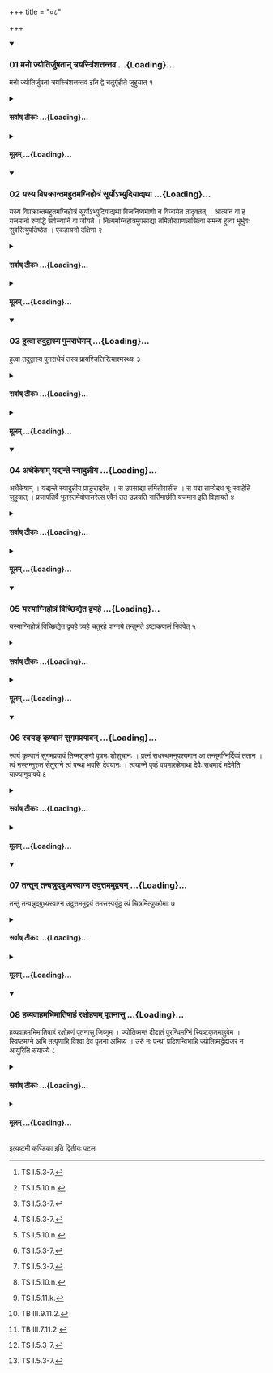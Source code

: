 +++
title = "०८"

+++

<div class="js_include" includetitle="true" newlevelforh1="3" unfilled url="/vedAH_yajuH/taittirIyam/sUtram/ApastambaH/shrautam/vishvAsa-prastutiH/09/08/01_mano_jyotirjuShatAn_trayastriMshattantava.md">
<details open><summary><h3>01 मनो ज्योतिर्जुषतान् त्रयस्त्रिंशत्तन्तव ...{Loading}...</h3></summary>

मनो ज्योतिर्जुषतां त्रयस्त्रिंशत्तन्तव इति द्वे चतुर्गृहीते जुहुयात् १
</details>
</div>
<div class="js_include collapsed" newlevelforh1="4" title="सर्वाष् टीकाः" unfilled url="/vedAH_yajuH/taittirIyam/sUtram/ApastambaH/shrautam/sarvASh_TIkAH/09/08/01_mano_jyotirjuShatAn_trayastriMshattantava.md">
<details><summary><h4>सर्वाष् टीकाः ...{Loading}...</h4></summary>
<details><summary>थिते</summary>

1. One should offer two libations of four-times see ghee with mano jyotir juṣatām...[^1] and trayastriṁśattantavaḥ...[^2]  


[^1]: TS I.5.3-7.  

[^2]: TS I.5.10.n.
</details>
</details>
</div>
<div class="js_include collapsed" newlevelforh1="4" title="मूलम्" unfilled url="/vedAH_yajuH/taittirIyam/sUtram/ApastambaH/shrautam/mUlam/09/08/01_mano_jyotirjuShatAn_trayastriMshattantava.md">
<details><summary><h4>मूलम् ...{Loading}...</h4></summary>

मनो ज्योतिर्जुषतां त्रयस्त्रिंशत्तन्तव इति द्वे चतुर्गृहीते जुहुयात् १
</details>
</div>
<div class="js_include" includetitle="true" newlevelforh1="3" unfilled url="/vedAH_yajuH/taittirIyam/sUtram/ApastambaH/shrautam/vishvAsa-prastutiH/09/08/02_yasya_viprakrAntamahutamagnihotraM_sUryo-bhyudiyAdyathA.md">
<details open><summary><h3>02 यस्य विप्रक्रान्तमहुतमग्निहोत्रं सूर्योऽभ्युदियाद्यथा ...{Loading}...</h3></summary>

यस्य विप्रक्रान्तमहुतमग्निहोत्रं सूर्योऽभ्युदियाद्यथा विजनिष्यमाणो न विजायेत तादृक्तत् । आत्मानं वा ह यजमानो रुणद्धि सर्वज्यानिं वा जीयते । नित्यमग्निहोत्रमुपसाद्या तमितोरप्राणन्नासित्वा समन्य हुत्वा भूर्भुवः सुवरित्युपतिष्ठेत । एकहायनो दक्षिणा २
</details>
</div>
<div class="js_include collapsed" newlevelforh1="4" title="सर्वाष् टीकाः" unfilled url="/vedAH_yajuH/taittirIyam/sUtram/ApastambaH/shrautam/sarvASh_TIkAH/09/08/02_yasya_viprakrAntamahutamagnihotraM_sUryo-bhyudiyAdyathA.md">
<details><summary><h4>सर्वाष् टीकाः ...{Loading}...</h4></summary>
<details><summary>थिते</summary>

2. If the sun rises when the Agnihotra-ritual is begun but the Agnihotra has not yet been offered, it is like one who is about to be born but is not born. (Due to this mistake in the sacrifice) the sacrificer blocks oneself or loses everything. Having deposited the usual Agnihotra(-milk) (near the fire) having sat without breathing as long as one can hold the breath, having then breathed, having then offered the Agnihotra(-milk) (in the usual manner), one should stand near (the fire) with bhūrbhuvaḥ svaḥ. One-year-(bull) is the gift.
</details>
</details>
</div>
<div class="js_include collapsed" newlevelforh1="4" title="मूलम्" unfilled url="/vedAH_yajuH/taittirIyam/sUtram/ApastambaH/shrautam/mUlam/09/08/02_yasya_viprakrAntamahutamagnihotraM_sUryo-bhyudiyAdyathA.md">
<details><summary><h4>मूलम् ...{Loading}...</h4></summary>

यस्य विप्रक्रान्तमहुतमग्निहोत्रं सूर्योऽभ्युदियाद्यथा विजनिष्यमाणो न विजायेत तादृक्तत् । आत्मानं वा ह यजमानो रुणद्धि सर्वज्यानिं वा जीयते । नित्यमग्निहोत्रमुपसाद्या तमितोरप्राणन्नासित्वा समन्य हुत्वा भूर्भुवः सुवरित्युपतिष्ठेत । एकहायनो दक्षिणा २
</details>
</div>
<div class="js_include" includetitle="true" newlevelforh1="3" unfilled url="/vedAH_yajuH/taittirIyam/sUtram/ApastambaH/shrautam/vishvAsa-prastutiH/09/08/03_hutvA_tadudvAsya_punarAdheyan.md">
<details open><summary><h3>03 हुत्वा तदुद्वास्य पुनराधेयन् ...{Loading}...</h3></summary>

हुत्वा तदुद्वास्य पुनराधेयं तस्य प्रायश्चित्तिरित्याश्मरथ्यः ३
</details>
</div>
<div class="js_include collapsed" newlevelforh1="4" title="सर्वाष् टीकाः" unfilled url="/vedAH_yajuH/taittirIyam/sUtram/ApastambaH/shrautam/sarvASh_TIkAH/09/08/03_hutvA_tadudvAsya_punarAdheyan.md">
<details><summary><h4>सर्वाष् टीकाः ...{Loading}...</h4></summary>
<details><summary>थिते</summary>

3. Having offered (the Agnihotra-milk), having removed it (the Agnihotra-milk) one should again establish (the fires) that is the expiation according to Āśmarathya.[^1]  


[^1]: Cp. MS I.8.7.
</details>
</details>
</div>
<div class="js_include collapsed" newlevelforh1="4" title="मूलम्" unfilled url="/vedAH_yajuH/taittirIyam/sUtram/ApastambaH/shrautam/mUlam/09/08/03_hutvA_tadudvAsya_punarAdheyan.md">
<details><summary><h4>मूलम् ...{Loading}...</h4></summary>

हुत्वा तदुद्वास्य पुनराधेयं तस्य प्रायश्चित्तिरित्याश्मरथ्यः ३
</details>
</div>
<div class="js_include" includetitle="true" newlevelforh1="3" unfilled url="/vedAH_yajuH/taittirIyam/sUtram/ApastambaH/shrautam/vishvAsa-prastutiH/09/08/04_athaikeShAm_yadyante_syAdunnIya.md">
<details open><summary><h3>04 अथैकेषाम् यद्यन्ते स्यादुन्नीय ...{Loading}...</h3></summary>

अथैकेषाम् । यद्यन्ते स्यादुन्नीय प्राङुदाद्रवेत् । स उपसाद्या तमितोरासीत । स यदा ताम्येदथ भूः स्वाहेति जुहुयात् । प्रजापतिर्वै भूतस्तमेवोपासरेत्स एवैनं तत उन्नयति नार्तिमार्छति यजमान इति विज्ञायते ४
</details>
</div>
<div class="js_include collapsed" newlevelforh1="4" title="सर्वाष् टीकाः" unfilled url="/vedAH_yajuH/taittirIyam/sUtram/ApastambaH/shrautam/sarvASh_TIkAH/09/08/04_athaikeShAm_yadyante_syAdunnIya.md">
<details><summary><h4>सर्वाष् टीकाः ...{Loading}...</h4></summary>
<details><summary>थिते</summary>

4. Now according to some (ritualists) if (the cause of expiation) happens near (the time of Agnihotra-performance then having taken (milk into ladle)[^1] one should run towards the east i.e. towards the Āhavanīya. Having sat down one should remain seated as long as one can control one's breath. When one will be exhausted and will breathe then one should make the libation with bhūḥ svāhā. It is known (from a Brāhmaṇa text) "Prajāpati indeed is bhūḥ. One should approach him; he (Prajāpati) causes him to take (milk into the ladle) the sacrificer does not get pain".[^2]  


[^1]: See for details VI.7.6.  

[^2]: Cp. TB II.1.9.3.
</details>
</details>
</div>
<div class="js_include collapsed" newlevelforh1="4" title="मूलम्" unfilled url="/vedAH_yajuH/taittirIyam/sUtram/ApastambaH/shrautam/mUlam/09/08/04_athaikeShAm_yadyante_syAdunnIya.md">
<details><summary><h4>मूलम् ...{Loading}...</h4></summary>

अथैकेषाम् । यद्यन्ते स्यादुन्नीय प्राङुदाद्रवेत् । स उपसाद्या तमितोरासीत । स यदा ताम्येदथ भूः स्वाहेति जुहुयात् । प्रजापतिर्वै भूतस्तमेवोपासरेत्स एवैनं तत उन्नयति नार्तिमार्छति यजमान इति विज्ञायते ४
</details>
</div>
<div class="js_include" includetitle="true" newlevelforh1="3" unfilled url="/vedAH_yajuH/taittirIyam/sUtram/ApastambaH/shrautam/vishvAsa-prastutiH/09/08/05_yasyAgnihotraM_vichChidyeta_dvyahe.md">
<details open><summary><h3>05 यस्याग्निहोत्रं विच्छिद्येत द्व्यहे ...{Loading}...</h3></summary>

यस्याग्निहोत्रं विच्छिद्येत द्व्यहे त्र्यहे चतुरहे वाग्नये तन्तुमते ऽष्टाकपालं निर्वपेत् ५
</details>
</div>
<div class="js_include collapsed" newlevelforh1="4" title="सर्वाष् टीकाः" unfilled url="/vedAH_yajuH/taittirIyam/sUtram/ApastambaH/shrautam/sarvASh_TIkAH/09/08/05_yasyAgnihotraM_vichChidyeta_dvyahe.md">
<details><summary><h4>सर्वाष् टीकाः ...{Loading}...</h4></summary>
<details><summary>थिते</summary>

5. One whose Agnihotra will be discontinued for two or three or four days should offer a sacrificial bread on eight potsherds to Agni Tantumat.
</details>
</details>
</div>
<div class="js_include collapsed" newlevelforh1="4" title="मूलम्" unfilled url="/vedAH_yajuH/taittirIyam/sUtram/ApastambaH/shrautam/mUlam/09/08/05_yasyAgnihotraM_vichChidyeta_dvyahe.md">
<details><summary><h4>मूलम् ...{Loading}...</h4></summary>

यस्याग्निहोत्रं विच्छिद्येत द्व्यहे त्र्यहे चतुरहे वाग्नये तन्तुमते ऽष्टाकपालं निर्वपेत् ५
</details>
</div>
<div class="js_include" includetitle="true" newlevelforh1="3" unfilled url="/vedAH_yajuH/taittirIyam/sUtram/ApastambaH/shrautam/vishvAsa-prastutiH/09/08/06_svaya~N_kRNvAnaM_sugamaprayAvan.md">
<details open><summary><h3>06 स्वयङ् कृण्वानं सुगमप्रयावन् ...{Loading}...</h3></summary>

स्वयं कृण्वानं सुगमप्रयावं तिग्मशृङ्गो वृषभः शोशुचानः । प्रत्नं सधस्थमनुपश्यमान आ तन्तुमग्निर्दिव्यं ततान । त्वं नस्तन्तुरुत सेतुरग्ने त्वं पन्था भवसि देवयानः । त्वयाग्ने पृष्ठं वयमारुहेमाथा देवैः सधमादं मदेमेति याज्यानुवाक्ये ६
</details>
</div>
<div class="js_include collapsed" newlevelforh1="4" title="सर्वाष् टीकाः" unfilled url="/vedAH_yajuH/taittirIyam/sUtram/ApastambaH/shrautam/sarvASh_TIkAH/09/08/06_svaya~N_kRNvAnaM_sugamaprayAvan.md">
<details><summary><h4>सर्वाष् टीकाः ...{Loading}...</h4></summary>
<details><summary>थिते</summary>

6. The verses beginning with svayaṁ kr̥ṇvānaḥ... and tvāṁ nastantuḥ... should be used as invitatory and offering verses.[^1]  

[^1]: TB II.4.2.5-6.
</details>
</details>
</div>
<div class="js_include collapsed" newlevelforh1="4" title="मूलम्" unfilled url="/vedAH_yajuH/taittirIyam/sUtram/ApastambaH/shrautam/mUlam/09/08/06_svaya~N_kRNvAnaM_sugamaprayAvan.md">
<details><summary><h4>मूलम् ...{Loading}...</h4></summary>

स्वयं कृण्वानं सुगमप्रयावं तिग्मशृङ्गो वृषभः शोशुचानः । प्रत्नं सधस्थमनुपश्यमान आ तन्तुमग्निर्दिव्यं ततान । त्वं नस्तन्तुरुत सेतुरग्ने त्वं पन्था भवसि देवयानः । त्वयाग्ने पृष्ठं वयमारुहेमाथा देवैः सधमादं मदेमेति याज्यानुवाक्ये ६
</details>
</div>
<div class="js_include" includetitle="true" newlevelforh1="3" unfilled url="/vedAH_yajuH/taittirIyam/sUtram/ApastambaH/shrautam/vishvAsa-prastutiH/09/08/07_tantun_tanvannudbudhyasvAgna_uduttamamudvayan.md">
<details open><summary><h3>07 तन्तुन् तन्वन्नुद्बुध्यस्वाग्न उदुत्तममुद्वयन् ...{Loading}...</h3></summary>

तन्तुं तन्वन्नुद्बुध्यस्वाग्न उदुत्तममुद्वयं तमसस्पर्युदु त्यं चित्रमित्युपहोमाः ७
</details>
</div>
<div class="js_include collapsed" newlevelforh1="4" title="सर्वाष् टीकाः" unfilled url="/vedAH_yajuH/taittirIyam/sUtram/ApastambaH/shrautam/sarvASh_TIkAH/09/08/07_tantun_tanvannudbudhyasvAgna_uduttamamudvayan.md">
<details><summary><h4>सर्वाष् टीकाः ...{Loading}...</h4></summary>
<details><summary>थिते</summary>

7. (In this offering) before the libation to Agni Sviṣṭakr̥t by-offerings should be performed with tantuṁ tanvan...[^1] udbudhysvāgne...[^2] uduttamaṁ...[^3] udvayaṁ tamasaspari...[^4] and udu tyaṁ citram...[^5]   


[^1]: TS III.4.2.e.  

[^2]: TS IV.7.13.m.  

[^3]: TS I.5.11.k.  

[^4]: TB III.9.11.2.  

[^5]: TB III.7.11.2.
</details>
</details>
</div>
<div class="js_include collapsed" newlevelforh1="4" title="मूलम्" unfilled url="/vedAH_yajuH/taittirIyam/sUtram/ApastambaH/shrautam/mUlam/09/08/07_tantun_tanvannudbudhyasvAgna_uduttamamudvayan.md">
<details><summary><h4>मूलम् ...{Loading}...</h4></summary>

तन्तुं तन्वन्नुद्बुध्यस्वाग्न उदुत्तममुद्वयं तमसस्पर्युदु त्यं चित्रमित्युपहोमाः ७
</details>
</div>
<div class="js_include" includetitle="true" newlevelforh1="3" unfilled url="/vedAH_yajuH/taittirIyam/sUtram/ApastambaH/shrautam/vishvAsa-prastutiH/09/08/08_havyavAhamabhimAtiShAhaM_raxohaNam_pRtanAsu.md">
<details open><summary><h3>08 हव्यवाहमभिमातिषाहं रक्षोहणम् पृतनासु ...{Loading}...</h3></summary>

हव्यवाहमभिमातिषाहं रक्षोहणं पृतनासु जिष्णुम् । ज्योतिष्मन्तं दीद्यतं पुरन्धिमग्निं स्विष्टकृतमाहुवेम । स्विष्टमग्ने अभि तत्पृणाहि विश्वा देव पृतना अभिष्य । उरुं नः पन्थां प्रदिशन्विभाहि ज्योतिष्मद्धेह्यजरं न आयुरिति संयाज्ये ८
</details>
</div>
<div class="js_include collapsed" newlevelforh1="4" title="सर्वाष् टीकाः" unfilled url="/vedAH_yajuH/taittirIyam/sUtram/ApastambaH/shrautam/sarvASh_TIkAH/09/08/08_havyavAhamabhimAtiShAhaM_raxohaNam_pRtanAsu.md">
<details><summary><h4>सर्वाष् टीकाः ...{Loading}...</h4></summary>
<details><summary>थिते</summary>

8. The verses beginning with havyavāhamabhimātiṣāham[^1] and sviṣṭagne abhi...[^1] should be used as the invitatory and offering verses of the Sviṣṭakr̥t offering.   


[^1]: TB II.4.1.4.
</details>
</details>
</div>
<div class="js_include collapsed" newlevelforh1="4" title="मूलम्" unfilled url="/vedAH_yajuH/taittirIyam/sUtram/ApastambaH/shrautam/mUlam/09/08/08_havyavAhamabhimAtiShAhaM_raxohaNam_pRtanAsu.md">
<details><summary><h4>मूलम् ...{Loading}...</h4></summary>

हव्यवाहमभिमातिषाहं रक्षोहणं पृतनासु जिष्णुम् । ज्योतिष्मन्तं दीद्यतं पुरन्धिमग्निं स्विष्टकृतमाहुवेम । स्विष्टमग्ने अभि तत्पृणाहि विश्वा देव पृतना अभिष्य । उरुं नः पन्थां प्रदिशन्विभाहि ज्योतिष्मद्धेह्यजरं न आयुरिति संयाज्ये ८
</details>
</div>





  
इत्यष्टमी कण्डिका 
इति द्वितीयः पटलः
